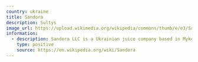 ```yaml
---
country: ukraine
title: Sandora
description: Sultys
image_url: https://upload.wikimedia.org/wikipedia/commons/thumb/e/e3/Sandora.png/220px-Sandora.png
information:
  - description: Sandora LLC is a Ukrainian juice company based in Mykolaiv, Ukraine. Founded in 1995, the company currently holds a 47 percent share of the Ukrainian juice market.
    type: positive
    source: https://en.wikipedia.org/wiki/Sandora
---
```

